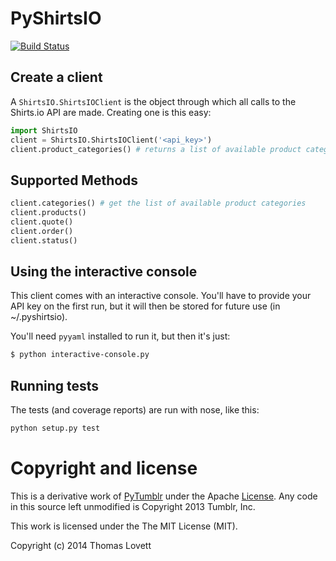 # PyShirtsIO

[![Build Status](https://travis-ci.org/tumblr/pytumblr.png?branch=master)](https://travis-ci.org/tumblr/pytumblr)

## Create a client

A `ShirtsIO.ShirtsIOClient` is the object through which all calls to the Shirts.io API are made.
Creating one is this easy:

``` python
import ShirtsIO
client = ShirtsIO.ShirtsIOClient('<api_key>')
client.product_categories() # returns a list of available product categories
```

## Supported Methods

``` python
client.categories() # get the list of available product categories
client.products()
client.quote()
client.order()
client.status()

```

## Using the interactive console

This client comes with an interactive console. You'll have to provide your
API key on the first run, but it will then be stored for future use (in ~/.pyshirtsio).

You'll need `pyyaml` installed to run it, but then it's just:

``` bash
$ python interactive-console.py
```

## Running tests

The tests (and coverage reports) are run with nose, like this:

``` bash
python setup.py test
```

# Copyright and license

This is a derivative work of [PyTumblr](https://github.com/tumblr/pytumblr/)
under the Apache [License](https://github.com/tumblr/pytumblr/blob/master/LICENSE).
Any code in this source left unmodified is Copyright 2013 Tumblr, Inc.

This work is licensed under the The MIT License (MIT).

Copyright (c) 2014 Thomas Lovett


